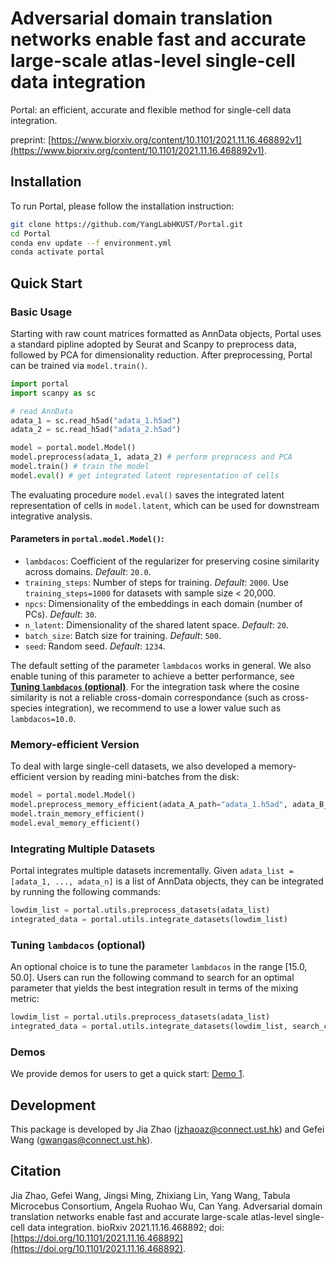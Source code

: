# Adversarial domain translation networks enable fast and accurate large-scale atlas-level single-cell data integration
Portal: an efficient, accurate and flexible method for single-cell data integration.

preprint: [https://www.biorxiv.org/content/10.1101/2021.11.16.468892v1](https://www.biorxiv.org/content/10.1101/2021.11.16.468892v1).

## Installation
To run Portal, please follow the installation instruction:
```bash
git clone https://github.com/YangLabHKUST/Portal.git
cd Portal
conda env update --f environment.yml
conda activate portal
```

## Quick Start
### Basic Usage
Starting with raw count matrices formatted as AnnData objects, Portal uses a standard pipline adopted by Seurat and Scanpy to preprocess data, followed by PCA for dimensionality reduction. After preprocessing, Portal can be trained via `model.train()`.
```python
import portal
import scanpy as sc

# read AnnData
adata_1 = sc.read_h5ad("adata_1.h5ad")
adata_2 = sc.read_h5ad("adata_2.h5ad")

model = portal.model.Model()
model.preprocess(adata_1, adata_2) # perform preprocess and PCA
model.train() # train the model
model.eval() # get integrated latent representation of cells
```
The evaluating procedure `model.eval()` saves the integrated latent representation of cells in `model.latent`, which can be used for downstream integrative analysis.

#### Parameters in `portal.model.Model()`:
* `lambdacos`: Coefficient of the regularizer for preserving cosine similarity across domains. *Default*: `20.0`.
* `training_steps`: Number of steps for training. *Default*: `2000`. Use `training_steps=1000` for datasets with sample size < 20,000.
* `npcs`: Dimensionality of the embeddings in each domain (number of PCs). *Default*: `30`.
* `n_latent`: Dimensionality of the shared latent space. *Default*: `20`.
* `batch_size`: Batch size for training. *Default*: `500`.
* `seed`: Random seed. *Default*: `1234`.

The default setting of the parameter `lambdacos` works in general. We also enable tuning of this parameter to achieve a better performance, see [**Tuning `lambdacos` (optional)**](#tuning-lambdacos-optional). For the integration task where the cosine similarity is not a reliable cross-domain correspondance (such as cross-species integration), we recommend to use a lower value such as `lambdacos=10.0`.

### Memory-efficient Version
To deal with large single-cell datasets, we also developed a memory-efficient version by reading mini-batches from the disk:
```python
model = portal.model.Model()
model.preprocess_memory_efficient(adata_A_path="adata_1.h5ad", adata_B_path="adata_2.h5ad")
model.train_memory_efficient()
model.eval_memory_efficient()
```

### Integrating Multiple Datasets
Portal integrates multiple datasets incrementally. Given `adata_list = [adata_1, ..., adata_n]` is a list of AnnData objects, they can be integrated by running the following commands: 
```python
lowdim_list = portal.utils.preprocess_datasets(adata_list)
integrated_data = portal.utils.integrate_datasets(lowdim_list)
```
### Tuning `lambdacos` (optional)
An optional choice is to tune the parameter `lambdacos` in the range [15.0, 50.0]. Users can run the following command to search for an optimal parameter that yields the best integration result in terms of the mixing metric:
```python
lowdim_list = portal.utils.preprocess_datasets(adata_list)
integrated_data = portal.utils.integrate_datasets(lowdim_list, search_cos=True)
```

### Demos
We provide demos for users to get a quick start: [Demo 1](https://jiazhao97.github.io/Portal_demo1/).

## Development
This package is developed by Jia Zhao (jzhaoaz@connect.ust.hk) and Gefei Wang (gwangas@connect.ust.hk). 

## Citation
Jia Zhao, Gefei Wang, Jingsi Ming, Zhixiang Lin, Yang Wang, Tabula Microcebus Consortium, Angela Ruohao Wu, Can Yang. Adversarial domain translation networks enable fast and accurate large-scale atlas-level single-cell data integration. bioRxiv 2021.11.16.468892; doi: [https://doi.org/10.1101/2021.11.16.468892](https://doi.org/10.1101/2021.11.16.468892).

